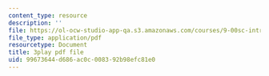 ```yaml
---
content_type: resource
description: ''
file: https://ol-ocw-studio-app-qa.s3.amazonaws.com/courses/9-00sc-introduction-to-psychology-fall-2011/99673644d686ac0c008392b98efc81e0_bihrpOS0qtY.pdf
file_type: application/pdf
resourcetype: Document
title: 3play pdf file
uid: 99673644-d686-ac0c-0083-92b98efc81e0
---
```

